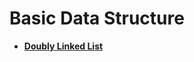 # Basic Data Structure<a name="EN-US_TOPIC_0000001123863115"></a>

-   **[Doubly Linked List](kernel-mini-appx-data-list.md)**  


